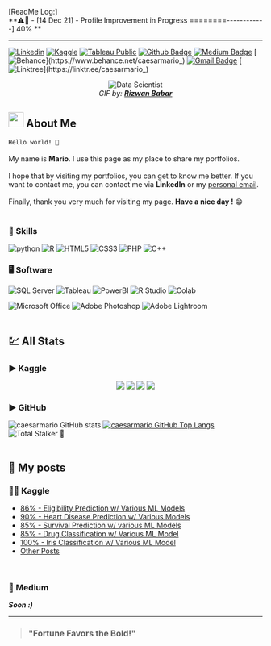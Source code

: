 [ReadMe Log:] <br>
**⚠🔧 - [14 Dec 21] - Profile Improvement in Progress ========------------] 40% **<br>

---

<!-- Socials -->
[![Linkedin](https://img.shields.io/badge/linkedin-%230077B5.svg?style=for-the-badge&logo=linkedin&logoColor=white&link=https://www.linkedin.com/in/caesarmario)](https://www.linkedin.com/in/caesarmario)
[![Kaggle](https://img.shields.io/badge/Kaggle-20BEFF?style=for-the-badge&logo=Kaggle&logoColor=white&link=https://www.kaggle.com/caesarmario)](https://www.kaggle.com/caesarmario)
[![Tableau Public](https://img.shields.io/badge/Tableau-E97627?style=for-the-badge&logo=Tableau&logoColor=white&link=https://public.tableau.com/app/profile/caesarmario)](https://public.tableau.com/app/profile/caesarmario)
[![Github Badge](https://img.shields.io/badge/github-%23121011.svg?style=for-the-badge&logo=github&logoColor=white&link=https://www.github.com/caesarmario)](https://www.github.com/caesarmario)
[![Medium Badge](https://img.shields.io/badge/Medium-12100E?style=for-the-badge&logo=medium&logoColor=white&link=https://caesarmario.medium.com/)](https://caesarmario.medium.com/)
[![Behance](https://img.shields.io/badge/Behance-1769ff?style=for-the-badge&logo=behance&logoColor=white&link=https://www.behance.net/caesarmario_)](https://www.behance.net/caesarmario_)
[![Gmail Badge](https://img.shields.io/badge/Gmail-D14836?style=for-the-badge&logo=gmail&logoColor=white&link=mailto:caesarmario87@gmail.com)](mailto:caesarmario87@gmail.com)
[![Linktree](https://img.shields.io/badge/linktree-1de9b6?style=for-the-badge&logo=linktree&logoColor=white&link=https://linktr.ee/caesarmario_)](https://linktr.ee/caesarmario_)

<!-- GIF/Image -->
<p align="center">
  <img src="https://cdn.dribbble.com/users/1523313/screenshots/13671653/media/7c52f9d4b1117aa12f3bf9f9c3b9e1aa.gif" alt="Data Scientist"><br>
  <em> GIF by: <b><a href="https://dribbble.com/rizwanbabar/">Rizwan Babar</a></b></em>
</p>

<!-- About Me -->
## <img src="https://raw.githubusercontent.com/aemmadi/aemmadi/master/wave.gif" width="30px"> About Me 
`Hello world! 👋` <br><br>
My name is **Mario**. I use this page as my place to share my portfolios. <br><br>
I hope that by visiting my portfolios, you can get to know me better. If you want to contact me, you can contact me via **LinkedIn** or my [personal email](mailto:caesarmario87@gmail.com). <br><br>
Finally, thank you very much for visiting my page. **Have a nice day !** 😁<br><br>

<!-- Programming Skills -->
### 🎯 Skills
![python](https://img.shields.io/badge/Python-3776AB?style=for-the-badge&logo=python&logoColor=white)
![R](https://img.shields.io/badge/r-%23276DC3.svg?style=for-the-badge&logo=r&logoColor=white)
![HTML5](https://img.shields.io/badge/html5-%23E34F26.svg?style=for-the-badge&logo=html5&logoColor=white)
![CSS3](https://img.shields.io/badge/css3-%231572B6.svg?style=for-the-badge&logo=css3&logoColor=white)
![PHP](https://img.shields.io/badge/PHP-777BB4?style=for-the-badge&logo=php&logoColor=white)
![C++](https://img.shields.io/badge/c++-%2300599C.svg?style=for-the-badge&logo=c%2B%2B&logoColor=white)

<!-- Software -->
### 🖥 Software
![SQL Server](https://img.shields.io/badge/Microsoft_SQL_Server-CC2927?style=for-the-badge&logo=microsoft-sql-server&logoColor=white)
![Tableau](https://img.shields.io/badge/Tableau-E97627?style=for-the-badge&logo=Tableau&logoColor=white)
![PowerBI](https://img.shields.io/badge/PowerBI-F2C811?style=for-the-badge&logo=Power%20BI&logoColor=white)
![R Studio](https://img.shields.io/badge/RStudio-75AADB?style=for-the-badge&logo=RStudio&logoColor=white)
![Colab](https://img.shields.io/badge/Colab-F9AB00?style=for-the-badge&logo=googlecolab&color=525252)

![Microsoft Office](https://img.shields.io/badge/Microsoft_Office-D83B01?style=for-the-badge&logo=microsoft-office&logoColor=white)
![Adobe Photoshop](https://img.shields.io/badge/Adobe%20Photoshop-31A8FF?style=for-the-badge&logo=Adobe%20Photoshop&logoColor=black)
![Adobe Lightroom](https://img.shields.io/badge/Adobe%20Lightroom-31A8FF?style=for-the-badge&logo=Adobe%20Lightroom&logoColor=white)
<br><br>

<!-- Stats -->
## 💹 All Stats
### ▶ Kaggle
<p align="center">
  <img src="https://road-to-kaggle-grandmaster.vercel.app/api/badges/caesarmario/competition/"/>
  <img src="https://road-to-kaggle-grandmaster.vercel.app/api/badges/caesarmario/dataset/"/>
  <img src="https://road-to-kaggle-grandmaster.vercel.app/api/badges/caesarmario/notebook/"/>
  <img src="https://road-to-kaggle-grandmaster.vercel.app/api/badges/caesarmario/discussion/"/>
</p>

### ▶ GitHub
![caesarmario GitHub stats](https://github-readme-stats.vercel.app/api?username=caesarmario&show_icons=true&theme=dark&title_color=00dbde&text_color=f2f2f2&icon_color=00dbde&hide_border=true)
[![caesarmario GitHub Top Langs](https://github-readme-stats.vercel.app/api/top-langs/?username=caesarmario&langs_count=5&theme=dark&title_color=00dbde&text_color=f2f2f2&hide_border=true)](https://github.com/caesarmario/github-readme-stats)<br>
![Total Stalker 👀](https://komarev.com/ghpvc/?username=caesarmario&style=flat-square&label=Views)
<br><br>

<!-- Posts -->
## 📄 My posts 
### 👨‍💻 Kaggle
- [86% - Eligibility Prediction w/ Various ML Models](https://www.kaggle.com/caesarmario/86-eligibility-prediction-w-various-ml-models)
- [90% - Heart Disease Prediction w/ Various Models](https://www.kaggle.com/caesarmario/90-heart-disease-prediction-w-various-models)
- [85% - Survival Prediction w/ various ML Models](https://www.kaggle.com/caesarmario/85-survival-prediction-w-various-ml-models)
- [85% - Drug Classification w/ Various ML Model](https://www.kaggle.com/caesarmario/85-drug-classification-w-various-ml-model)
- [100% - Iris Classification w/ Various ML Model](https://www.kaggle.com/caesarmario/100-iris-classification-w-various-ml-model)
- [Other Posts](https://www.kaggle.com/caesarmario)

<br>

### 📰 Medium
***Soon :)***

<!-- LinkedIn -->
<!--### 👔 Mini LinkedIn
<img src="https://github-readme-linkedin-livid.vercel.app/user?username=caesarmario_" width="730" height="100" />
<div align="center">
  <img src="https://github-readme-linkedin-livid.vercel.app/experience?username=caesarmario_&limit=6" width="500" height="700" />
  <img src="https://github-readme-linkedin-livid.vercel.app/skills?username=caesarmario_" width="500" height="700" />
</div>
<div align="center">
<img src="https://github-readme-linkedin-livid.vercel.app/education?username=caesarmario_" width="500" height="200" />
<img src="https://github-readme-linkedin-livid.vercel.app/languages?username=caesarmario_" width="500" height="200" />
</div> 
-->

---

> ### "Fortune Favors the Bold!"

